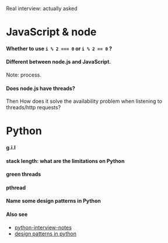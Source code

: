 Real interview: actually asked

# JavaScript & node

#### Whether to use `i % 2 === 0`  or `i % 2 == 0` ?
#### Different between node.js and JavaScript.
Note: process.
#### Does node.js have threads?
Then How does it solve the availability problem when listening to threads/http requests?

# Python

#### g.i.l
#### stack length: what are the limitations on Python
#### green threads
#### pthread
#### Name some design patterns in Python

#### Also see
* [python-interview-notes](python-interview-notes.md)
* [design patterns in python](design-patterns.md)
